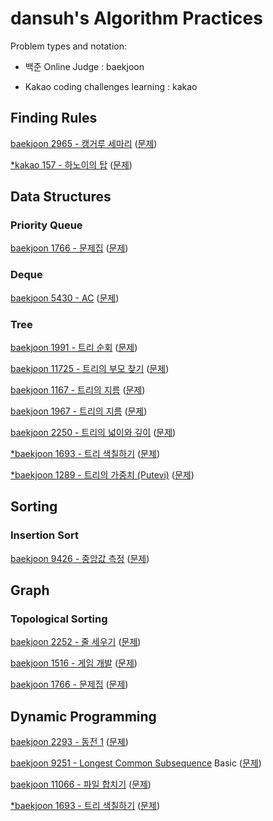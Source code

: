 # dansuh's Algorithm Practices

Problem types and notation:

- 백준 Online Judge : baekjoon

- Kakao coding challenges learning : kakao

## Finding Rules

[baekjoon 2965 - 캥거루 세마리](src/ThreeKangaroos.java) ([문제](https://www.acmicpc.net/problem/2965))

[*kakao 157 - 하노이의 탑](src/HanoiTower.java) ([문제](https://www.welcomekakao.com/learn/challenge_codes/157))

## Data Structures

### Priority Queue

[baekjoon 1766 - 문제집](src/PracticeBook.java) ([문제](https://www.acmicpc.net/problem/1766))

### Deque

[baekjoon 5430 - AC](src/AC.java) ([문제](https://www.acmicpc.net/problem/5430))

### Tree

[baekjoon 1991 - 트리 순회](src/TraverseTree.java) ([문제](https://www.acmicpc.net/problem/1991))

[baekjoon 11725 - 트리의 부모 찾기](src/FindingTreesParent.java) ([문제](https://www.acmicpc.net/problem/11725))

[baekjoon 1167 - 트리의 지름](src/RadiusOfTree.java) ([문제](https://www.acmicpc.net/problem/1167))

[baekjoon 1967 - 트리의 지름](src/RadiusOfTree2.java) ([문제](https://www.acmicpc.net/problem/1967))

[baekjoon 2250 - 트리의 넓이와 깊이](src/TreeHeightWidth.java) ([문제](https://www.acmicpc.net/problem/2250))

[*baekjoon 1693 - 트리 색칠하기](src/ColoringTree.java) ([문제](https://www.acmicpc.net/problem/1693))

[*baekjoon 1289 - 트리의 가중치 (Putevi)](src/Putevi.java) ([문제](https://www.acmicpc.net/problem/1289))

## Sorting

### Insertion Sort

[baekjoon 9426 - 중앙값 측정](src/MeasuringMedian.java) ([문제](https://www.acmicpc.net/problem/9426))

## Graph

### Topological Sorting

[baekjoon 2252 - 줄 세우기](src/LineUp.java) ([문제](https://www.acmicpc.net/problem/2252))

[baekjoon 1516 - 게임 개발](src/GameDevelopment.java) ([문제](https://www.acmicpc.net/problem/1516))

[baekjoon 1766 - 문제집](src/PracticeBook.java) ([문제](https://www.acmicpc.net/problem/1766))

## Dynamic Programming

[baekjoon 2293 - 동전 1](src/CoinOne.java) ([문제](https://www.acmicpc.net/problem/2293))

[baekjoon 9251 - Longest Common Subsequence](src/LCS.java) Basic ([문제](https://www.acmicpc.net/problem/9251))

[baekjoon 11066 - 파일 합치기](src/MergingFiles.java) ([문제](https://www.acmicpc.net/problem/11066))

[*baekjoon 1693 - 트리 색칠하기](src/ColoringTree.java) ([문제](https://www.acmicpc.net/problem/1693))

